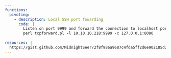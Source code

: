 ```yaml
---
functions:
  pivoting:
    - description: Local SSH port fowarding
      code: |
        Listen on port 9999 and forward the connection to localhost port 8080
        perl tcpforward.pl -l 10.10.10.218:9999 -c 127.0.0.1:8080
    
resources: |
  https://gist.github.com/MidnightSeer/2f8f986a9687c4fda5ff2d6e902185d2
---
```

